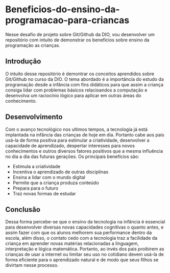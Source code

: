 # Beneficios-do-ensino-da-programacao-para-criancas
Nesse desafio de projeto sobre Git/Github da DIO, vou desenvolver um repositório com intuito de demonstrar os benefícios sobre ensino da programação as crianças.

## Introdução
O intuito desse repositório é demontrar os conceitos aprendidos sobre Git/Github no curso da DIO. O tema abordado é a importãncia do estudo da programação desde a infância com fins didáticos para que assim a criança consiga lidar com problemas básicos relacioandos a computação e desenvolva um raciocínio lógico para aplicar em outras áreas do conhecimento.

## Desenvolvimento
Com o avanço tecnológico nos ultimos tempos, a tecnologia já está implantada na infância das crianças de hoje em dia. Portanto cabe aos pais usá-la de forma positiva para estimular a criatividade, desenvolver a capacidade de aprendizado, despertar interesses para novos conhecimentos e outros diversos fatores positivos que a mesma influência no dia a dia das futuras gerações. 
Os principais benefícios são:

* Estimula a criatividade
* Incentiva o aprendizado de outras disciplinas
* Ensina a lidar com o mundo digital
* Permite que a criança produza conteúdo
* Prepara para o futuro
* Traz novas formas de estudar

## Conclusão
Dessa forma percebe-se que o ensino da tecnologia na infância é essencial para desenvolver diversas novas capacidades cognitivas o quanto antes, e assim fazer com que os alunos melhorem sua performance dentro da escola, além disso, o contato cedo com a tecnologia traz a facilidade da criança em aprender novas matérias relacionadas a linguagem, interpretação e lógica matemática. Portanto, ao invés dos pais proibirem as crianças de usar a internet ou limitar seu uso no cotidiano devem usá-la de forma eficiente para o aprendizado natural e de modo que seus filhos se divirtam nesse processo.
